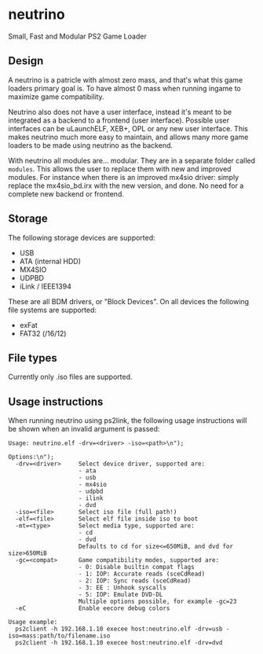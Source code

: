 # neutrino
Small, Fast and Modular PS2 Game Loader

## Design
A neutrino is a patricle with almost zero mass, and that's what this game loaders primary goal is. To have almost 0 mass when running ingame to maximize game compatibility.

Neutrino also does not have a user interface, instead it's meant to be integrated as a backend to a frontend (user interface). Possible user interfaces can be uLaunchELF, XEB+, OPL or any new user interface. This makes neutrino much more easy to maintain, and allows many more game loaders to be made using neutrino as the backend.

With neutrino all modules are... modular. They are in a separate folder called `modules`. This allows the user to replace them with new and improved modules. For instance when there is an improved mx4sio driver: simply replace the mx4sio_bd.irx with the new version, and done. No need for a complete new backend or frontend.

## Storage
The following storage devices are supported:
- USB
- ATA (internal HDD)
- MX4SIO
- UDPBD
- iLink / IEEE1394

These are all BDM drivers, or "Block Devices". On all devices the following file systems are supported:
- exFat
- FAT32 (/16/12)

## File types
Currently only .iso files are supported.

## Usage instructions
When running neutrino using ps2link, the following usage instructions will be shown when an invalid argument is passed:
```
Usage: neutrino.elf -drv=<driver> -iso=<path>\n");

Options:\n");
  -drv=<driver>     Select device driver, supported are:
                    - ata
                    - usb
                    - mx4sio
                    - udpbd
                    - ilink
                    - dvd
  -iso=<file>       Select iso file (full path!)
  -elf=<file>       Select elf file inside iso to boot
  -mt=<type>        Select media type, supported are:
                    - cd
                    - dvd
                    Defaults to cd for size<=650MiB, and dvd for size>650MiB
  -gc=<compat>      Game compatibility modes, supported are:
                    - 0: Disable builtin compat flags
                    - 1: IOP: Accurate reads (sceCdRead)
                    - 2: IOP: Sync reads (sceCdRead)
                    - 3: EE : Unhook syscalls
                    - 5: IOP: Emulate DVD-DL
                    Multiple options possible, for example -gc=23
  -eC               Enable eecore debug colors

Usage example:
  ps2client -h 192.168.1.10 execee host:neutrino.elf -drv=usb -iso=mass:path/to/filename.iso
  ps2client -h 192.168.1.10 execee host:neutrino.elf -drv=dvd
```
